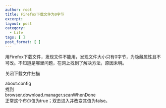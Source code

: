 ```yaml
---
author: root
title: Firefox下载文件为0字节
excerpt:
layout: post
category:
  - Life
tags: [ ]
post_format: [ ]
---
```

用Firefox下载文件，发现文件不能用，发现文件大小只有0字节，为隐藏属性且不可改。不知道是哪里问题，在网上找到了解决方法，原因未明。

关闭下载文件扫描

about:config  
找到  
browser.download.manager.scanWhenDone  
正常这个布尔值为true；双击进入并改变其值为false。